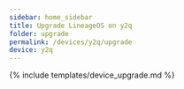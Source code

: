 ```yaml
---
sidebar: home_sidebar
title: Upgrade LineageOS on y2q
folder: upgrade
permalink: /devices/y2q/upgrade
device: y2q
---
```

{% include templates/device_upgrade.md %}
